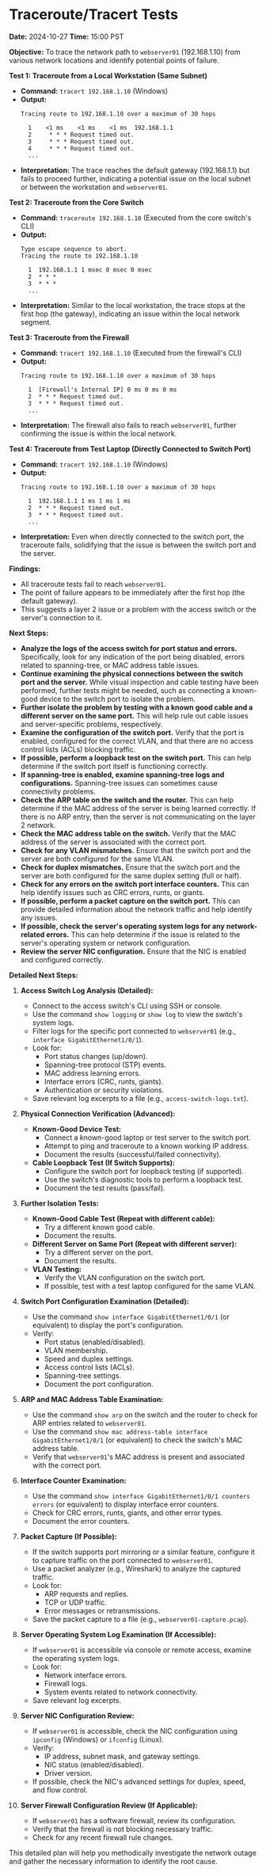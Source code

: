 # Traceroute/Tracert Tests

**Date:** 2024-10-27
**Time:** 15:00 PST

**Objective:** To trace the network path to `webserver01` (192.168.1.10) from various network locations and identify potential points of failure.

**Test 1: Traceroute from a Local Workstation (Same Subnet)**

* **Command:** `tracert 192.168.1.10` (Windows)
* **Output:**
    ```
    Tracing route to 192.168.1.10 over a maximum of 30 hops

      1    <1 ms    <1 ms    <1 ms  192.168.1.1
      2     * * * Request timed out.
      3     * * * Request timed out.
      4     * * * Request timed out.
      ...
    ```
* **Interpretation:** The trace reaches the default gateway (192.168.1.1) but fails to proceed further, indicating a potential issue on the local subnet or between the workstation and `webserver01`.

**Test 2: Traceroute from the Core Switch**

* **Command:** `traceroute 192.168.1.10` (Executed from the core switch's CLI)
* **Output:**
    ```
    Type escape sequence to abort.
    Tracing the route to 192.168.1.10

      1  192.168.1.1 1 msec 0 msec 0 msec
      2  * * *
      3  * * *
      ...
    ```
* **Interpretation:** Similar to the local workstation, the trace stops at the first hop (the gateway), indicating an issue within the local network segment.

**Test 3: Traceroute from the Firewall**

* **Command:** `tracert 192.168.1.10` (Executed from the firewall's CLI)
* **Output:**
    ```
    Tracing route to 192.168.1.10 over a maximum of 30 hops

      1  [Firewall's Internal IP] 0 ms 0 ms 0 ms
      2  * * * Request timed out.
      3  * * * Request timed out.
      ...
    ```
* **Interpretation:** The firewall also fails to reach `webserver01`, further confirming the issue is within the local network.

**Test 4: Traceroute from Test Laptop (Directly Connected to Switch Port)**

* **Command:** `tracert 192.168.1.10` (Windows)
* **Output:**
    ```
    Tracing route to 192.168.1.10 over a maximum of 30 hops

      1  192.168.1.1 1 ms 1 ms 1 ms
      2  * * * Request timed out.
      3  * * * Request timed out.
      ...
    ```
* **Interpretation:** Even when directly connected to the switch port, the traceroute fails, solidifying that the issue is between the switch port and the server.

**Findings:**

* All traceroute tests fail to reach `webserver01`.
* The point of failure appears to be immediately after the first hop (the default gateway).
* This suggests a layer 2 issue or a problem with the access switch or the server's connection to it.

**Next Steps:**

* **Analyze the logs of the access switch for port status and errors.** Specifically, look for any indication of the port being disabled, errors related to spanning-tree, or MAC address table issues.
* **Continue examining the physical connections between the switch port and the server.** While visual inspection and cable testing have been performed, further tests might be needed, such as connecting a known-good device to the switch port to isolate the problem.
* **Further isolate the problem by testing with a known good cable and a different server on the same port.** This will help rule out cable issues and server-specific problems, respectively.
* **Examine the configuration of the switch port.** Verify that the port is enabled, configured for the correct VLAN, and that there are no access control lists (ACLs) blocking traffic.
* **If possible, perform a loopback test on the switch port.** This can help determine if the switch port itself is functioning correctly.
* **If spanning-tree is enabled, examine spanning-tree logs and configurations.** Spanning-tree issues can sometimes cause connectivity problems.
* **Check the ARP table on the switch and the router.** This can help determine if the MAC address of the server is being learned correctly. If there is no ARP entry, then the server is not communicating on the layer 2 network.
* **Check the MAC address table on the switch.** Verify that the MAC address of the server is associated with the correct port.
* **Check for any VLAN mismatches.** Ensure that the switch port and the server are both configured for the same VLAN.
* **Check for duplex mismatches.** Ensure that the switch port and the server are both configured for the same duplex setting (full or half).
* **Check for any errors on the switch port interface counters.** This can help identify issues such as CRC errors, runts, or giants.
* **If possible, perform a packet capture on the switch port.** This can provide detailed information about the network traffic and help identify any issues.
* **If possible, check the server's operating system logs for any network-related errors.** This can help determine if the issue is related to the server's operating system or network configuration.
* **Review the server NIC configuration.** Ensure that the NIC is enabled and configured correctly.

**Detailed Next Steps:**

1.  **Access Switch Log Analysis (Detailed):**
    * Connect to the access switch's CLI using SSH or console.
    * Use the command `show logging` or `show log` to view the switch's system logs.
    * Filter logs for the specific port connected to `webserver01` (e.g., `interface GigabitEthernet1/0/1`).
    * Look for:
        * Port status changes (up/down).
        * Spanning-tree protocol (STP) events.
        * MAC address learning errors.
        * Interface errors (CRC, runts, giants).
        * Authentication or security violations.
    * Save relevant log excerpts to a file (e.g., `access-switch-logs.txt`).

2.  **Physical Connection Verification (Advanced):**
    * **Known-Good Device Test:**
        * Connect a known-good laptop or test server to the switch port.
        * Attempt to ping and traceroute to a known working IP address.
        * Document the results (successful/failed connectivity).
    * **Cable Loopback Test (If Switch Supports):**
        * Configure the switch port for loopback testing (if supported).
        * Use the switch's diagnostic tools to perform a loopback test.
        * Document the test results (pass/fail).

3.  **Further Isolation Tests:**
    * **Known-Good Cable Test (Repeat with different cable):**
        * Try a different known good cable.
        * Document the results.
    * **Different Server on Same Port (Repeat with different server):**
        * Try a different server on the port.
        * Document the results.
    * **VLAN Testing:**
        * Verify the VLAN configuration on the switch port.
        * If possible, test with a test laptop configured for the same VLAN.

4.  **Switch Port Configuration Examination (Detailed):**
    * Use the command `show interface GigabitEthernet1/0/1` (or equivalent) to display the port's configuration.
    * Verify:
        * Port status (enabled/disabled).
        * VLAN membership.
        * Speed and duplex settings.
        * Access control lists (ACLs).
        * Spanning-tree settings.
        * Document the port configuration.

5.  **ARP and MAC Address Table Examination:**
    * Use the command `show arp` on the switch and the router to check for ARP entries related to `webserver01`.
    * Use the command `show mac address-table interface GigabitEthernet1/0/1` (or equivalent) to check the switch's MAC address table.
    * Verify that `webserver01`'s MAC address is present and associated with the correct port.

6.  **Interface Counter Examination:**
    * Use the command `show interface GigabitEthernet1/0/1 counters errors` (or equivalent) to display interface error counters.
    * Check for CRC errors, runts, giants, and other error types.
    * Document the error counters.

7.  **Packet Capture (If Possible):**
    * If the switch supports port mirroring or a similar feature, configure it to capture traffic on the port connected to `webserver01`.
    * Use a packet analyzer (e.g., Wireshark) to analyze the captured traffic.
    * Look for:
        * ARP requests and replies.
        * TCP or UDP traffic.
        * Error messages or retransmissions.
    * Save the packet capture to a file (e.g., `webserver01-capture.pcap`).

8.  **Server Operating System Log Examination (If Accessible):**
    * If `webserver01` is accessible via console or remote access, examine the operating system logs.
    * Look for:
        * Network interface errors.
        * Firewall logs.
        * System events related to network connectivity.
    * Save relevant log excerpts.

9.  **Server NIC Configuration Review:**
    * If `webserver01` is accessible, check the NIC configuration using `ipconfig` (Windows) or `ifconfig` (Linux).
    * Verify:
        * IP address, subnet mask, and gateway settings.
        * NIC status (enabled/disabled).
        * Driver version.
    * If possible, check the NIC's advanced settings for duplex, speed, and flow control.

10. **Server Firewall Configuration Review (If Applicable):**
    * If `webserver01` has a software firewall, review its configuration.
    * Verify that the firewall is not blocking necessary traffic.
    * Check for any recent firewall rule changes.

This detailed plan will help you methodically investigate the network outage and gather the necessary information to identify the root cause.
